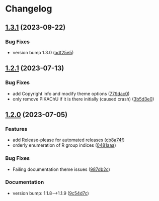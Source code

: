 # Changelog

## [1.3.1](https://github.com/OBrink/RanDepict/compare/v1.3.0...v1.3.1) (2023-09-22)


### Bug Fixes

* version bump 1.3.0 ([adf25e5](https://github.com/OBrink/RanDepict/commit/adf25e5d8c29ed64c79b7d37e24834052b6b6b67))

## [1.2.1](https://github.com/OBrink/RanDepict/compare/v1.2.0...v1.2.1) (2023-07-13)


### Bug Fixes

* add Copyright info and modify theme options ([779dac0](https://github.com/OBrink/RanDepict/commit/779dac0c9a14e9bbba674236c654aaa9580b5c09))
* only remove PIKAChU if it is there initially (caused crash) ([3b5d3e0](https://github.com/OBrink/RanDepict/commit/3b5d3e012916d445bbe4ffc2bf888c6d0f728c30))

## [1.2.0](https://github.com/OBrink/RanDepict/compare/1.1.8...v1.2.0) (2023-07-05)


### Features

* add Release-please for automated releases ([cb8a74f](https://github.com/OBrink/RanDepict/commit/cb8a74f7f1d651808c9805a4db02167ded3bafec))
* orderly enumeration of R group indices ([0481aaa](https://github.com/OBrink/RanDepict/commit/0481aaa126d850ded383350c19890efcf0ec4c19))


### Bug Fixes

* Failing documentation theme issues ([987db2c](https://github.com/OBrink/RanDepict/commit/987db2c83b1c06edc6c82525feabc28e8a9dff2c))


### Documentation

* version bump: 1.1.8--&gt;1.1.9 ([9c54d7c](https://github.com/OBrink/RanDepict/commit/9c54d7c269b9b53baedef02e4af67fe218960d3c))
